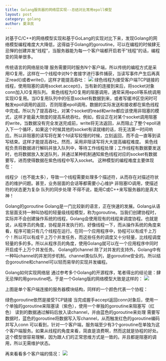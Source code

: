 ```yaml
---
title: Golang服务器的网络层实现--总结对比常用epoll模型
layout: post
category: golang
author: 夏泽民
---
```

对基于C/C++的网络模型实现和基于GoLang的实现对比下来，发现Golang的网络模型编程难度大大降低，这得益于Golang的goroutine，可以在编程的时候肆无忌惮的创建并发”线程”，当服务器能为每一个客户端都开启若干”线程”的话，编程变的简单很多。

传统语言的网络层处理
服务需要同时服务N个客户端，所以传统的编程方式是采用IO复用，这样在一个线程中对N个套接字进行事件捕获，当读写事件产生后再真正read()或者write()，这样才能提高吞吐：
	<img src="{{site.url}}{{site.baseurl}}/img/golang_epoll.jpg"/>
	绿色线程为接受客户端TCP链接的线程，使用阻塞的调用socket.accept()，当有新的连接到来后，将socket对象conn加入IO复用队列。
紫色线程为IO复用的阻塞调用，通常采用epoll等系统调用实现IO复用。当IO复用队列中的任意socket有数据到来，或者写缓冲区空闲时可触发epoll调用的返回，否则阻塞epoll调用。数据的实际发送和接收都在紫色线程中完成。所以为了提高吞吐，对某个socket的read和write都应该使用非阻塞的模式，这样才能最大限度的提高系统吞吐。例如，假设正在对某个socket调用阻塞的write，当数据没有完全发送完成前，write将无法返回，从而阻止了整个epoll进入下一个循环，如果这个时候其他的socket有读就绪的话，将无法第一时间响应。所以非阻塞的读写将在某个fd读写较慢的时候，立刻返回，而不会一直等到读写结束。这样才能提高吞吐。然而，采用非阻读写将大大提高编程难度。
紫色线程负责将数据进行解码并放入队列中，等待工作线程处理；工作线程有数据要发送时，也将数据放入发送队列，并通过某种机制通知紫色线程对应的socket有数据要写，进而使得数据在紫色线程中写入socket。
这种模型的编程难度主要体现在：

线程少（也不能太多），导致一个线程需要处理多个描述符，从而存在对描述符状态的维护问题。甚至，业务层面的会话等都需要小心维护
非阻塞IO调用，使描述符的状态更为复杂
队列的同步处理
不得不说，能用C或C++来写服务器的是真大神！

Golang的goroutine
Golang是一门比较新的语言，正在快速的发展。Golang从语言层面支持一种叫协程的轻量级线程模型，称为goroutine。当我们创建协程时，实际并不会创建操作系统的线程，Golang会使用现有的线程来调度协程。也就是说，从程序员的角度，协程是并发执行的，好像线程一下，而从操作系统的角度来看，程序可能只有几个线程在运行。在同一个应用程序中，协程可以有成千上万个！所以可以有成千上万个并发任务，而这些任务的调度又十分轻量，比线程调度轻量的多的多。所以从程序员的角度，使用Golang就可以在一个应用程序中同时开启成千上万个并发任务。
Golang的channel
除了对并发的支持外，Golang中有一种叫channel的并发同步机制。channel类似队列，是goroutine安全的。所以结合goroutine和channel可以轻而易举的实现并发编程。

Golang如何实现网络层
通过参考多个Golang的开源程序，笔者得出的结论是：肆无忌惮的用goroutine吧。于是一个Golang版的网络模型大致是这样的：
<img src="{{site.url}}{{site.baseurl}}/img/golang-network.jpg"/>
<!-- more -->
上图是单个客户端连接的服务器模块结构，同样的一个颜色代表一个协程：

绿色goroutine依然是接受TCP链接
当完成握手accept返回conn对象后，使用一个单独的goroutine来阻塞读（紫色），使用一个单独的goroutine来阻塞写（红色）
读到的数据通过解码后放入读channel，并由蓝色的goroutine来处理
需要写数据时，蓝色的goroutine将数据写入写channel，从而触发红色的goroutine编码并写入conn
可以看到，针对一个客户端，服务端至少有3个goroutine在单独为这个客户端服务。如果从线程的角度来看，简直是浪费啊，然而这就是协程的好处。这个模型很容易理解，因为跟人们的正常思维方式是一致的。并且都是阻塞的调用，所以无需维护状态。

再来看看多个客户端的情况：
<img src="{{site.url}}{{site.baseurl}}/img/golang-network-02.jpg"/>
